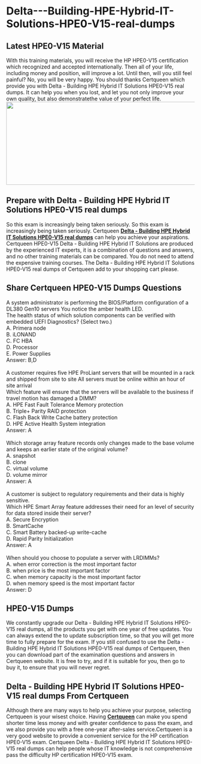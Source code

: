 # Delta---Building-HPE-Hybrid-IT-Solutions-HPE0-V15-real-dumps
<h2>
	Latest  HPE0-V15 Material
</h2>
With this training materials, you will receive the HP HPE0-V15 certification which recognized and accepted internationally. Then all of your life, including money and position, will improve a lot. Until then, will you still feel painful? No, you will be very happy. You should thanks Certqueen which provide you with Delta - Building HPE Hybrid IT Solutions HPE0-V15 real dumps. It can help you when you lost, and let you not only improve your own quality, but also demonstratethe value of your perfect life.
<div style="text-align:center;">
	<a href="https://www.certqueen.com/promotion.asp" target="_blank"><img src="https://www.certqueen.com/T/CQ-COM/images/uploads/20221110092702_0020.jpg" width="600" height="221" alt="" /></a> 
</div>
<h2>
	Prepare with Delta - Building HPE Hybrid IT Solutions HPE0-V15 real dumps
</h2>
So this exam is increasingly being taken seriously. So this exam is increasingly being taken seriously. Certqueen <a href="https://www.certqueen.com/HPE0-V15.html" target="_blank"><strong>Delta - Building HPE Hybrid IT Solutions HPE0-V15 real dumps</strong></a> can help you achieve your aspirations. Certqueen HPE0-V15 Delta - Building HPE Hybrid IT Solutions are produced by the experienced IT experts, it is a combination of questions and answers, and no other training materials can be compared. You do not need to attend the expensive training courses. The Delta - Building HPE Hybrid IT Solutions HPE0-V15 real dumps of Certqueen add to your shopping cart please.<br />
<h2>
	Share Certqueen HPE0-V15 Dumps Questions
</h2>
A system administrator is performing the BIOS/Platform configuration of a DL380 Gen10 servers You notice the amber health LED. <br />
The health status of which solution components can be verified with embedded UEFI Diagnostics? {Select two.) <br />
A. Primera node <br />
B. iLONAND <br />
C. FC HBA <br />
D. Processor <br />
E. Power Supplies <br />
Answer: B,D<br />
<br />
A customer requires five HPE ProLiant servers that will be mounted in a rack and shipped from site to site All servers must be online within an hour of site arrival <br />
Which feature will ensure that the servers will be available to the business if travel motion has damaged a DIMM? <br />
A. HPE Fast Fault Tolerance Memory protection <br />
B. Triple+ Parity RAID protection <br />
C. Flash Back Write Cache battery protection <br />
D. HPE Active Health System integration <br />
Answer: A<br />
<br />
Which storage array feature records only changes made to the base volume and keeps an earlier state of the original volume? <br />
A. snapshot <br />
B. clone <br />
C. virtual volume <br />
D. volume mirror <br />
Answer: A<br />
<br />
A customer is subject to regulatory requirements and their data is highly sensitive. <br />
Which HPE Smart Array feature addresses their need for an level of security for data stored inside their server? <br />
A. Secure Encryption <br />
B. SmartCache <br />
C. Smart Battery backed-up write-cache <br />
D. Rapid Parity Initialization <br />
Answer: A<br />
<br />
When should you choose to populate a server with LRDlMMs? <br />
A. when error correction is the most important factor <br />
B. when price is the most important factor <br />
C. when memory capacity is the most important factor <br />
D. when memory speed is the most important factor <br />
Answer: D<br />
<h2>
	HPE0-V15 Dumps
</h2>
We constantly upgrade our Delta - Building HPE Hybrid IT Solutions HPE0-V15 real dumps, all the products you get with one year of free updates. You can always extend the to update subscription time, so that you will get more time to fully prepare for the exam. If you still confused to use the Delta - Building HPE Hybrid IT Solutions HPE0-V15 real dumps of Certqueen, then you can download part of the examination questions and answers in Certqueen website. It is free to try, and if it is suitable for you, then go to buy it, to ensure that you will never regret.<br />
<h2>
	Delta - Building HPE Hybrid IT Solutions HPE0-V15 real dumps From Certqueen
</h2>
Although there are many ways to help you achieve your purpose, selecting Certqueen is your wisest choice. Having <a href="http://www.certqueen.com/" target="_blank"><strong>Certqueen</strong></a> can make you spend shorter time less money and with greater confidence to pass the exam, and we also provide you with a free one-year after-sales service.Certqueen is a very good website to provide a convenient service for the HP certification HPE0-V15 exam. Certqueen Delta - Building HPE Hybrid IT Solutions HPE0-V15 real dumps can help people whose IT knowledge is not comprehensive pass the difficulty HP certification HPE0-V15 exam.
